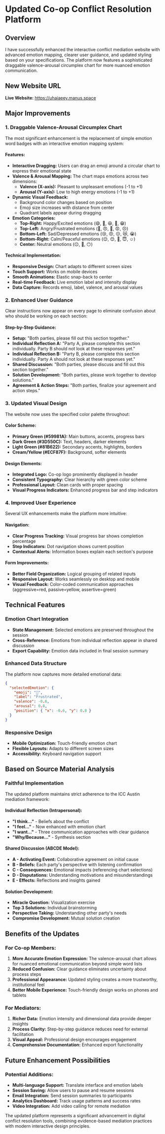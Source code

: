 # Updated Co-op Conflict Resolution Platform

## Overview
I have successfully enhanced the interactive conflict mediation website with advanced emotion mapping, clearer user guidance, and updated styling based on your specifications. The platform now features a sophisticated draggable valence-arousal circumplex chart for more nuanced emotion communication.

## New Website URL
**Live Website:** https://uhaiaeey.manus.space

## Major Improvements

### 1. Draggable Valence-Arousal Circumplex Chart
The most significant enhancement is the replacement of simple emotion word badges with an interactive emotion mapping system:

#### Features:
- **Interactive Dragging:** Users can drag an emoji around a circular chart to express their emotional state
- **Valence & Arousal Mapping:** The chart maps emotions across two dimensions:
  - **Valence (X-axis):** Pleasant to unpleasant emotions (-1 to +1)
  - **Arousal (Y-axis):** Low to high energy emotions (-1 to +1)
- **Dynamic Visual Feedback:** 
  - Background color changes based on position
  - Emoji size increases with distance from center
  - Quadrant labels appear during dragging
- **Emotion Categories:**
  - **Top-Right:** Happy/Excited emotions (😄, 🤩, 😆, 🥳, 😁)
  - **Top-Left:** Angry/Frustrated emotions (😤, 😠, 🤬, 😡, 😣)
  - **Bottom-Left:** Sad/Depressed emotions (😢, 😞, 😔, 😿, 😭)
  - **Bottom-Right:** Calm/Peaceful emotions (😌, 😊, 🙂, 😇, ☺️)
  - **Center:** Neutral emotions (😐, 🤔, 😶)

#### Technical Implementation:
- **Responsive Design:** Chart adapts to different screen sizes
- **Touch Support:** Works on mobile devices
- **Smooth Animations:** Elastic snap-back to center
- **Real-time Feedback:** Live emotion label and intensity display
- **Data Capture:** Records emoji, label, valence, and arousal values

### 2. Enhanced User Guidance
Clear instructions now appear on every page to eliminate confusion about who should be working on each section:

#### Step-by-Step Guidance:
- **Setup:** "Both parties, please fill out this section together."
- **Individual Reflection A:** "Party A, please complete this section individually. Party B should not look at these responses yet."
- **Individual Reflection B:** "Party B, please complete this section individually. Party A should not look at these responses yet."
- **Shared Discussion:** "Both parties, please discuss and fill out this section together."
- **Solution Development:** "Both parties, please work together to develop solutions."
- **Agreement & Action Steps:** "Both parties, finalize your agreement and action steps."

### 3. Updated Visual Design
The website now uses the specified color palette throughout:

#### Color Scheme:
- **Primary Green (#59981A):** Main buttons, accents, progress bars
- **Dark Green (#3D550C):** Text, headers, darker elements
- **Light Green (#81B622):** Secondary accents, highlights, borders
- **Cream/Yellow (#ECF87F):** Background, softer elements

#### Design Elements:
- **Integrated Logo:** Co-op logo prominently displayed in header
- **Consistent Typography:** Clear hierarchy with green color scheme
- **Professional Layout:** Clean cards with proper spacing
- **Visual Progress Indicators:** Enhanced progress bar and step indicators

### 4. Improved User Experience
Several UX enhancements make the platform more intuitive:

#### Navigation:
- **Clear Progress Tracking:** Visual progress bar shows completion percentage
- **Step Indicators:** Dot navigation shows current position
- **Contextual Alerts:** Information boxes explain each section's purpose

#### Form Improvements:
- **Better Field Organization:** Logical grouping of related inputs
- **Responsive Layout:** Works seamlessly on desktop and mobile
- **Visual Feedback:** Color-coded communication approaches (aggressive=red, passive=yellow, assertive=green)

## Technical Features

### Emotion Chart Integration
- **State Management:** Selected emotions are preserved throughout the session
- **Cross-Reference:** Emotions from individual reflection appear in shared discussion
- **Export Capability:** Emotion data included in final session summary

### Enhanced Data Structure
The platform now captures more detailed emotional data:
```json
{
  "selectedEmotion": {
    "emoji": "😤",
    "label": "Frustrated",
    "valence": -0.6,
    "arousal": 0.8,
    "position": { "x": -0.6, "y": 0.8 }
  }
}
```

### Responsive Design
- **Mobile Optimization:** Touch-friendly emotion chart
- **Flexible Layouts:** Adapts to different screen sizes
- **Accessibility:** Keyboard navigation support

## Based on Source Material Analysis

### Faithful Implementation
The updated platform maintains strict adherence to the ICC Austin mediation framework:

#### Individual Reflection (Intrapersonal):
- **"I think..."** - Beliefs about the conflict
- **"I feel..."** - Now enhanced with emotion chart
- **"I want..."** - Three communication approaches with clear guidance
- **"Why/Because..."** - Synthesis section

#### Shared Discussion (ABCDE Model):
- **A - Activating Event:** Collaborative agreement on initial cause
- **B - Beliefs:** Each party's perspective with listening confirmation
- **C - Consequences:** Emotional impacts (referencing chart selections)
- **D - Disputations:** Understanding motivations and misunderstandings
- **E - Effects:** Reflections and insights gained

#### Solution Development:
- **Miracle Question:** Visualization exercise
- **Top 3 Solutions:** Individual brainstorming
- **Perspective Taking:** Understanding other party's needs
- **Compromise Development:** Mutual solution creation

## Benefits of the Updates

### For Co-op Members:
1. **More Accurate Emotion Expression:** The valence-arousal chart allows for nuanced emotional communication beyond simple word lists
2. **Reduced Confusion:** Clear guidance eliminates uncertainty about process steps
3. **Professional Appearance:** Updated styling creates a more trustworthy, institutional feel
4. **Better Mobile Experience:** Touch-friendly design works on phones and tablets

### For Mediators:
1. **Richer Data:** Emotion intensity and dimensional data provide deeper insights
2. **Process Clarity:** Step-by-step guidance reduces need for external facilitation
3. **Visual Appeal:** Professional design encourages engagement
4. **Comprehensive Documentation:** Enhanced export functionality

## Future Enhancement Possibilities

### Potential Additions:
- **Multi-language Support:** Translate interface and emotion labels
- **Session Saving:** Allow users to pause and resume sessions
- **Email Integration:** Send session summaries to participants
- **Analytics Dashboard:** Track usage patterns and success rates
- **Video Integration:** Add video calling for remote mediation

The updated platform represents a significant advancement in digital conflict resolution tools, combining evidence-based mediation practices with modern interactive design principles.

